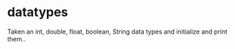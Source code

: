 # datatypes
Taken an int, double, float, boolean, String data types and initialize and print them.. 
